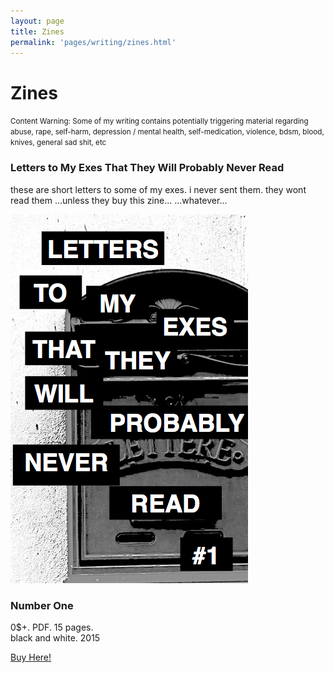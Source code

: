 ```yaml
---
layout: page
title: Zines
permalink: 'pages/writing/zines.html'
---
```


# Zines

<small>
Content Warning: Some of my writing contains potentially triggering material regarding abuse, rape, self-harm, depression / mental health, self-medication, violence, bdsm, blood, knives, general sad shit, etc </small>

<div class="more-headroom"> </div>

### Letters to My Exes That They Will Probably Never Read

<div class="row">
  <div class="col-xs-12">
    <p>these are short letters to some of my exes. i never sent them. they wont read them ...unless they buy this zine... ...whatever...</p>
  </div>
  <div class="col-sm-6 col-md-6">
    <div class="thumbnail">
      <img src="/images/letters_to_exs_1.png" alt="...">
      <div class="caption">
        <h3>Number One</h3>
        <p>0$+. PDF. 15 pages. <br>black and white. 2015</p>
        <p><a href="https://gumroad.com/l/qJlOc" class="btn btn-primary" role="button">Buy Here!</a></p>
      </div>
    </div>
  </div>
</div>
